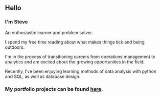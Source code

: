 ## Hello

### I'm Steve

An enthusiastic learner and problem solver.  

I spend my free time reading about what makes things tick and being outdoors.  

I'm in the process of transitioning careers from operations management to analytics and am excited about the growing opportunities in the field.  

Recently, I've been enjoying learning methods of data analysis with python and SQL, as well as database design.

### My portfolio projects can be found [here](https://github.com/sjlloyd07/portfolio_projects#readme).



<!--
Here are some ideas to get you started:

- 🔭 I’m currently working on ...
- 🌱 I’m currently learning ...
- 👯 I’m looking to collaborate on ...
- 🤔 I’m looking for help with ...
- 💬 Ask me about ...
- 📫 How to reach me: ...
- 😄 Pronouns: ...
- ⚡ Fun fact: ...
-->
